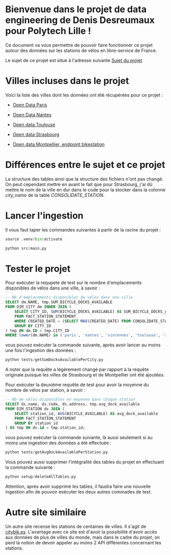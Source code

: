 # Bienvenue dans le projet de data engineering de Denis Desreumaux pour Polytech Lille !

Ce document va vous permettre de pouvoir faire fonctionner ce projet autour des données sur les stations de vélos en libre-service de France.

Le sujet de ce projet est situé à l'adresse suivante [Sujet du projet](https://github.com/kevinl75/polytech-de-101-2024-tp-subject)

# Villes incluses dans le projet

Voici la liste des villes dont les données ont été récupérées pour ce projet :

- [Open Data Paris](https://opendata.paris.fr/explore/dataset/velib-disponibilite-en-temps-reel/table/)

- [Open Data Nantes](https://data.nantesmetropole.fr/explore/dataset/244400404_stations-velos-libre-service-nantes-metropole-disponibilites/api/)

- [Open data Toulouse](https://data.toulouse-metropole.fr/explore/dataset/api-velo-toulouse-temps-reel/api/)

- [Open data Strasbourg](https://data.strasbourg.eu/explore/dataset/stations-velhop/table/)

- [Open data Montpellier, endpoint bikestation](https://portail-api.montpellier3m.fr/)

# Différences entre le sujet et ce projet

La structure des tables ainsi que la structure des fichiers n'ont pas changé. On peut cependant mettre en avant le fait que pour Strasbourg, j'ai dû mettre le nom de la ville en dur dans le code pour la stocker dans la colonne _city_name_ de la table _CONSOLIDATE_STATION_.

# Lancer l'ingestion

Il vous faut taper les commandes suivantes à partir de la racine du projet : 

```python
source .venv/bin/activate

python src/main.py
```

# Tester le projet

Pour exécuter la requpete de test sur le nombre d'emplacements disponibles de vélos dans une ville, à savoir : 

```sql
-- Nb d'emplacements disponibles de vélos dans une ville
SELECT dm.NAME, tmp.SUM_BICYCLE_DOCKS_AVAILABLE
FROM DIM_CITY dm INNER JOIN (
    SELECT CITY_ID, SUM(BICYCLE_DOCKS_AVAILABLE) AS SUM_BICYCLE_DOCKS_AVAILABLE
    FROM FACT_STATION_STATEMENT
    WHERE CREATED_DATE = (SELECT MAX(CREATED_DATE) FROM CONSOLIDATE_STATION)
    GROUP BY CITY_ID
) tmp ON dm.ID = tmp.CITY_ID
WHERE lower(dm.NAME) in ('paris', 'nantes', 'vincennes', 'toulouse', 'strasbourg', 'montpellier');
```

vous pouvez exécuter la commande suivante, après avoir lancer au moins une fois l'ingestion des données : 

```python
python tests/getSumDocksAvailablePerCity.py
```

A noter que la requête a légèrement changé par rapport à la requête originale puisque les villes de Strasbourg et de Montpellier ont été ajoutées. 

Pour exécuter la deuxième requête de test pour avoir la moyenne du nombre de vélos par station, à savoir : 
```sql
-- Nb de vélos disponibles en moyenne dans chaque station
SELECT ds.name, ds.code, ds.address, tmp.avg_dock_available
FROM DIM_STATION ds JOIN (
    SELECT station_id, AVG(BICYCLE_AVAILABLE) AS avg_dock_available
    FROM FACT_STATION_STATEMENT
    GROUP BY station_id
) AS tmp ON ds.id = tmp.station_id;
```

vous pouvez exécuter la commande suivante, là aussi seulement si au moins une ingestion des données a été effectuée : 

```python
python tests/getAvgDockAvailablePerStation.py
```

Vous pouvez aussi supprimer l'intégralité des tables du projet en effectuant la commande suivante : 

```python
python setup/deleteAllTables.py
```

Attention, après avoir supprimé les tables, il faudra faire une nouvelle ingestion afin de pouvoir exécuter les deux autres commades de test.

# Autre site similaire

Un autre site recense les stations de centaines de villes. Il s'agit de [citybik.es](citybik.es). L'avantage avec ce site est d'avoir la possibilité d'avoir accès aux données de plus de villes du monde, mais dans le cadre du projet, on perd la notion de devoir appeler au moins 2 API différentes concernant les stations. 
